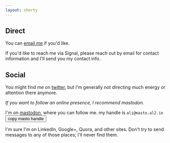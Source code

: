 ```yaml
---
layout: shorty
---
```



## Direct
You can [email me][email] if you'd like.

If you'd like to reach me via Signal, please reach out by email for contact information and I'll send you my contact info.


## Social
You might find me on [twitter][tw], but I'm generally not directing much energy or attention there anymore.

*If you want to follow an online presence, I recommend *mastodon*.*

I'm on [mastodon][masto], where you can follow me. my handle is <span id="masto">`ali@masto.al2.in`</span> <button class="btn btn-lg btn-primary citations btn-block" data-clipboard-target="#masto">
  copy masto handle
</button>


I'm sure I'm on LinkedIn, Google+, Quora, and other sites. 
Don't try to send messages to any of those places; I'll never find them.


<script>
window.onload=function(){
  var btns = document.querySelectorAll("button");
  var clipboard = new Clipboard(btns);
}
</script>

[masto]: //masto.al2.in/@ali
[trying a thing]: /blog/coffee-talk
  "Coffee Talk"
[email]: mailto:{{site.email}}
  "email address"
[tw]: //twitter.com/{{site.twitter}}
  "twitter profile"
[fb]: //facebook.com/{{site.fb}}
  "facebook profile"
[claim a block]: {{site.meeting}}
  "Google Calendar appointments"

